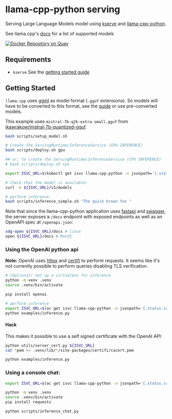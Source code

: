 # llama-cpp-python serving

Serving Large Language Models model using [kserve](https://kserve.github.io/website/latest/) and [llama-cpp-python](https://github.com/abetlet/llama-cpp-python).

See llama.cpp's [docs](https://github.com/ggerganov/llama.cpp?tab=readme-ov-file#description) for a list of supported models

[![Docker Repository on Quay](https://quay.io/repository/dtrifiro/llama-cpp-python-serving/status "Docker Repository on Quay")](https://quay.io/repository/dtrifiro/llama-cpp-python-serving)

## Requirements

- `kserve` See the [getting started guide](https://kserve.github.io/website/latest/get_started/)

## Getting Started

`llama.cpp` uses [ggml](https://github.com/ggerganov/ggml) as model format (`.gguf` extensions). So models will have to be converted to this format, see the [guide](https://github.com/ggerganov/llama.cpp?tab=readme-ov-file#prepare-and-quantize) or use pre-converted models.

This example uses `mistral-7b-q2k-extra-small.gguf` from [ikawrakow/mistral-7b-quantized-gguf](https://huggingface.co/ikawrakow/mistral-7b-quantized-gguf]).

```bash
bash scripts/setup_model.sh

# Create the ServingRuntime/InferenceService (GPU INFERENCE)
bash scripts/deploy.sh gpu

## or, to create the ServingRuntime/InferenceService (CPU INFERENCE)
# bash scripts/deploy.sh cpu

export ISVC_URL=$(kubectl get isvc llama-cpp-python -o jsonpath='{.status.components.predictor.url}')

# Check that the model is available:
curl -k ${ISVC_URL}/v1/models

# perform inference
bash scripts/inference_simple.sh "The quick brown fox "
```

Note that since the llama-cpp-python application uses [fastapi](https://github.com/tiangolo/fastapi) and [swagger](https://swagger.io/), the server exposes a `/docs` endpoint with exposed endpoints as well
as an OpenAPI spec at `/openapi.json`:

```bash
xdg-open ${ISVC_URL}/docs # linux
open ${ISVC_URL}/docs # MacOS
```

### Using the OpenAI python api

**Note:** OpenAI uses [httpx](https://pypi.org/project/httpx/) and [certifi](https://pypi.org/project/certifi/) to perform requests. It seems like it's not currently possible to perform queries disabling TLS verification.

```bash
# (Optional) Set up a virtualenv for inference
python -m venv .venv
source .venv/bin/activate

pip install openai

# perform inference
export ISVC_URL=$(oc get isvc llama-cpp-python -o jsonpath='{.status.components.predictor.url}')
python examples/inference.py
```

#### Hack

This makes it possible to use a self signed certificate with the OpenAI API:

```bash
python utils/server_cert.py ${ISVC_URL}
cat *pem >> .venv/lib/*/site-packages/certifi/cacert.pem

python examples/inference.py
```

### Using a console chat:

```bash
export ISVC_URL=$(oc get isvc llama-cpp-python -o jsonpath='{.status.components.predictor.url}')

python -m venv .venv
source .venv/bin/activate
pip install requests

python scripts/inference_chat.py
```
